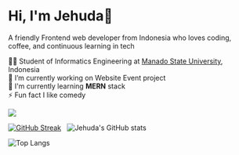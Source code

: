 # Hi, I'm Jehuda👋

A friendly Frontend web developer from Indonesia who loves coding, coffee, and continuous learning in tech<br/>

👨‍🎓 Student of Informatics Engineering at [Manado State University](https://unima.ac.id/), Indonesia<br/>
🔭 I’m currently working on Website Event project<br/>
🌱 I'm currently learning <b>MERN</b> stack<br/>
⚡ Fun fact I like comedy<br/>

![](https://komarev.com/ghpvc/?username=Jehudavd&color=orange)

[![GitHub Streak](https://streak-stats.demolab.com/?user=Jehudavd&theme=great-gatsby)](https://git.io/streak-stats)
&nbsp; ![Jehuda's GitHub stats](https://github-readme-stats.vercel.app/api?username=Jehudavd&show_icons=true&theme=great-gatsby)

![Top Langs](https://github-readme-stats.vercel.app/api/top-langs/?username=Jehudavd&layout=compact&theme=great-gatsby)
